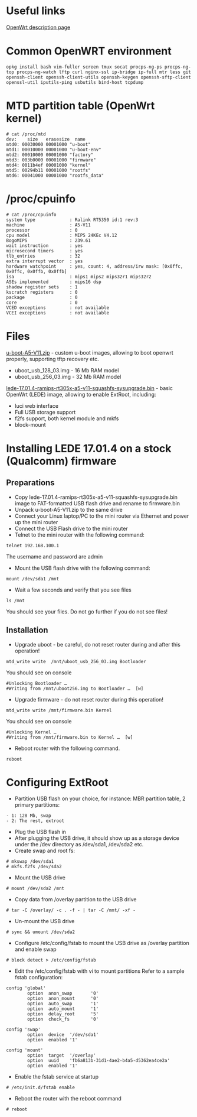 # Useful links 

[OpenWrt description page](https://openwrt.org/toh/unbranded/a5-v11)

# Common OpenWRT environment
```
opkg install bash vim-fuller screen tmux socat procps-ng-ps procps-ng-top procps-ng-watch lftp curl nginx-ssl ip-bridge ip-full mtr less git openssh-client openssh-client-utils openssh-keygen openssh-sftp-client openssl-util iputils-ping usbutils bind-host tcpdump
```

# MTD partition table (OpenWrt kernel)
```
# cat /proc/mtd
dev:    size   erasesize  name
mtd0: 00030000 00001000 "u-boot"
mtd1: 00010000 00001000 "u-boot-env"
mtd2: 00010000 00001000 "factory"
mtd3: 003b0000 00001000 "firmware"
mtd4: 0011b4ef 00001000 "kernel"
mtd5: 00294b11 00001000 "rootfs"
mtd6: 00041000 00001000 "rootfs_data"
```

# /proc/cpuinfo
```
# cat /proc/cpuinfo
system type             : Ralink RT5350 id:1 rev:3
machine                 : A5-V11
processor               : 0
cpu model               : MIPS 24KEc V4.12
BogoMIPS                : 239.61
wait instruction        : yes
microsecond timers      : yes
tlb_entries             : 32
extra interrupt vector  : yes
hardware watchpoint     : yes, count: 4, address/irw mask: [0x0ffc, 0x0ffc, 0x0ffb, 0x0ffb]
isa                     : mips1 mips2 mips32r1 mips32r2
ASEs implemented        : mips16 dsp
shadow register sets    : 1
kscratch registers      : 0
package                 : 0
core                    : 0
VCED exceptions         : not available
VCEI exceptions         : not available
```

# Files

[u-boot-A5-V11.zip](u-boot-A5-V11.zip) - custom u-boot images, allowing to boot openwrt properly, supporting tftp recovery etc. 

- uboot_usb_128_03.img - 16 Mb RAM model 
- uboot_usb_256_03.img - 32 Mb RAM model 

[lede-17.01.4-ramips-rt305x-a5-v11-squashfs-sysupgrade.bin](lede-17.01.4-ramips-rt305x-a5-v11-squashfs-sysupgrade.bin) - basic OpenWrt (LEDE) image, allowing to enable ExtRoot, including:

- luci web interface
- Full USB storage support
- f2fs support, both kernel module and mkfs
- block-mount

# Installing LEDE 17.01.4 on a stock (Qualcomm) firmware

## Preparations

- Copy lede-17.01.4-ramips-rt305x-a5-v11-squashfs-sysupgrade.bin image to FAT-formatted USB flash drive and rename to firmware.bin
- Unpack u-boot-A5-V11.zip to the same drive
- Connect your Linux laptop/PC to the mini router via Ethernet and power up the mini router
- Connect the USB Flash drive to the mini router
- Telnet to the mini router with the following command:
```
telnet 192.168.100.1
```
The username and password are admin
- Mount the USB flash drive with the following command:
```
mount /dev/sda1 /mnt
```
- Wait a few seconds and verify that you see files
```
ls /mnt
```
You should see your files. Do not go further if you do not see files!

## Installation

- Upgrade uboot - be careful, do not reset router during and after this operation!
```
mtd_write write  /mnt/uboot_usb_256_03.img Bootloader
```
You should see on console
```
#Unlocking Bootloader …
#Writing from /mnt/uboot256.img to Bootloader …  [w]
```
- Upgrade firmware - do not reset router during this operation!
```
mtd_write write /mnt/firmware.bin Kernel
```
You should see on console
```
#Unlocking Kernel …
#Writing from /mnt/firmware.bin to Kernel …  [w]
```
- Reboot router with the following command.
```
reboot
```

# Configuring ExtRoot

- Partition USB flash on your choice, for instance: MBR partition table, 2 primary partitions: 
```
- 1: 128 Mb, swap 
- 2: The rest, extroot 
```
- Plug the USB flash in 
- After plugging the USB drive, it should show up as a storage device under the /dev directory as /dev/sda1, /dev/sda2 etc. 
- Create swap and root fs: 
```
# mkswap /dev/sda1 
# mkfs.f2fs /dev/sda2
``` 
- Mount the USB drive
```
# mount /dev/sda2 /mnt
```
- Copy data from /overlay partition to the USB drive
```
# tar -C /overlay/ -c . -f - | tar -C /mnt/ -xf -
```
- Un-mount the USB drive
```
# sync && umount /dev/sda2
```
- Configure /etc/config/fstab to mount the USB drive as /overlay partition and enable swap
```
# block detect > /etc/config/fstab
```
- Edit the /etc/config/fstab with vi to mount partitions
Refer to a sample fstab configuration:
```
config 'global'
        option  anon_swap       '0'
        option  anon_mount      '0'
        option  auto_swap       '1'
        option  auto_mount      '1'
        option  delay_root      '5'
        option  check_fs        '0'

config 'swap'
        option  device  '/dev/sda1'
        option  enabled '1'

config 'mount'
        option  target  '/overlay'
        option  uuid    'fb6a813b-31d1-4ae2-b4a5-d5362ea4ce2a'
        option  enabled '1'
```

- Enable the fstab service at startup
```
# /etc/init.d/fstab enable
```
- Reboot the router with the reboot command
```
# reboot
```

